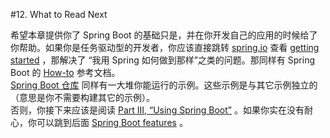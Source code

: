 #12. What to Read Next

希望本章提供你了 Spring Boot 的基础只是，并在你开发自己的应用的时候给了你帮助。如果你是任务驱动型的开发者，你应该直接跳转 [spring.io](https://spring.io/) 查看 [getting started](https://spring.io/guides/) ，那解决了 “我用 Spring 如何做到那样”之类的问题。那同样有 Spring Boot 的 [How-to](https://docs.spring.io/spring-boot/docs/2.0.2.RELEASE/reference/htmlsingle/#howto) 参考文档。  
[Spring Boot 仓库](https://github.com/spring-projects/spring-boot) 同样有一大堆你能运行的示例。这些示例是与其它示例独立的（意思是你不需要构建其它的示例）。  
否则，你接下来应该是阅读 [Part III, “Using Spring Boot”](https://github.com/MyHerux/spring-boot-reference-guide-zh/blob/master/III.Using-Spring-Boot) 。如果你实在没有耐心，你可以跳到后面 [Spring Boot features](https://github.com/MyHerux/spring-boot-reference-guide-zh/blob/master/IV.Spring-Boot-features/) 。